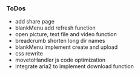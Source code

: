 ### **ToDos**

- add share page
- blankMenu add refresh function
- open picture, text file and video function
- breadcrumb shorten long dir names
- blankMenu implement create and upload
- css rewrite
- movetoHandler js code optimization
- integrate aria2 to implement download function
